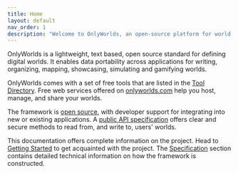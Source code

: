 ```yaml
---
title: Home
layout: default
nav_order: 1
description: "Welcome to OnlyWorlds, an open-source platform for world building and simulation"
---
```

 

OnlyWorlds is a lightweight, text based, open source standard for defining digital worlds. It enables data portability across applications for writing, organizing, mapping, showcasing, simulating and gamifying worlds.

OnlyWorlds comes with a set of free tools that are listed in the [Tool Directory](../docs/tool-directory/). Free web services offered on [onlyworlds.com](https://www.onlyworlds.com) help you host, manage, and share your worlds.  

The framework is [open source](https://github.com/OnlyWorlds/OnlyWorlds), with developer support for integrating into new or existing applications. A [public API specification](https://onlyworlds.com/api/docs) offers clear and secure methods to read from, and write to, users' worlds. 

This documentation offers complete information on the project. Head to [Getting Started](../docs/getting-started/) to get acquainted with the project. The [Specification](../docs/specification/) section contains detailed technical information on how the framework is constructed.  
